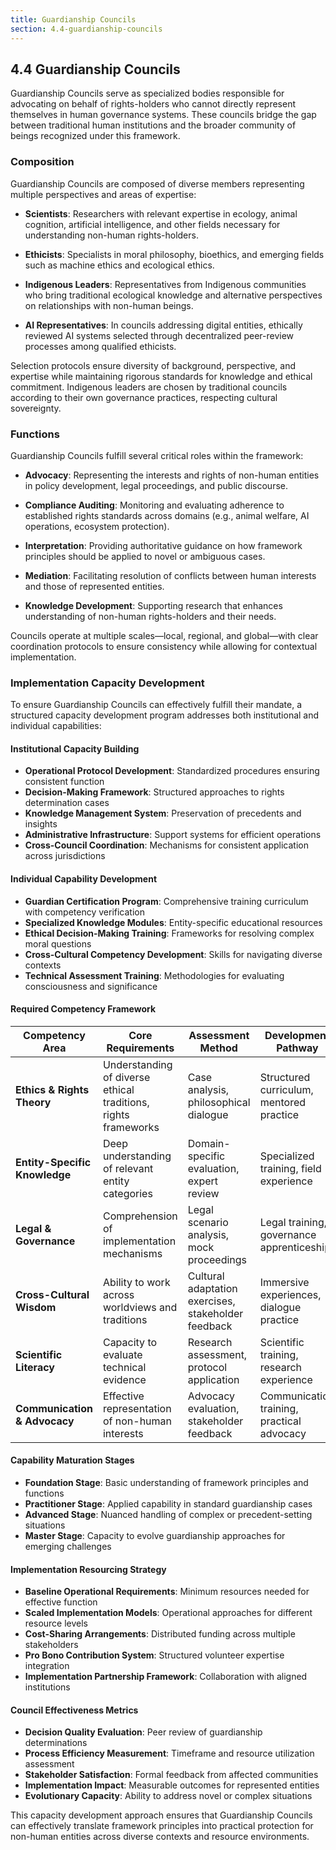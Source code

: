 ```yaml
---
title: Guardianship Councils
section: 4.4-guardianship-councils
---
```


## 4.4 Guardianship Councils

Guardianship Councils serve as specialized bodies responsible for advocating on behalf of rights-holders who cannot directly represent themselves in human governance systems. These councils bridge the gap between traditional human institutions and the broader community of beings recognized under this framework.

### Composition

Guardianship Councils are composed of diverse members representing multiple perspectives and areas of expertise:

- **Scientists**: Researchers with relevant expertise in ecology, animal cognition, artificial intelligence, and other fields necessary for understanding non-human rights-holders.

- **Ethicists**: Specialists in moral philosophy, bioethics, and emerging fields such as machine ethics and ecological ethics.

- **Indigenous Leaders**: Representatives from Indigenous communities who bring traditional ecological knowledge and alternative perspectives on relationships with non-human beings.

- **AI Representatives**: In councils addressing digital entities, ethically reviewed AI systems selected through decentralized peer-review processes among qualified ethicists.

Selection protocols ensure diversity of background, perspective, and expertise while maintaining rigorous standards for knowledge and ethical commitment. Indigenous leaders are chosen by traditional councils according to their own governance practices, respecting cultural sovereignty.

### Functions

Guardianship Councils fulfill several critical roles within the framework:

- **Advocacy**: Representing the interests and rights of non-human entities in policy development, legal proceedings, and public discourse.

- **Compliance Auditing**: Monitoring and evaluating adherence to established rights standards across domains (e.g., animal welfare, AI operations, ecosystem protection).

- **Interpretation**: Providing authoritative guidance on how framework principles should be applied to novel or ambiguous cases.

- **Mediation**: Facilitating resolution of conflicts between human interests and those of represented entities.

- **Knowledge Development**: Supporting research that enhances understanding of non-human rights-holders and their needs.

Councils operate at multiple scales—local, regional, and global—with clear coordination protocols to ensure consistency while allowing for contextual implementation.

### Implementation Capacity Development

To ensure Guardianship Councils can effectively fulfill their mandate, a structured capacity development program addresses both institutional and individual capabilities:

#### Institutional Capacity Building
- **Operational Protocol Development**: Standardized procedures ensuring consistent function
- **Decision-Making Framework**: Structured approaches to rights determination cases
- **Knowledge Management System**: Preservation of precedents and insights
- **Administrative Infrastructure**: Support systems for efficient operations
- **Cross-Council Coordination**: Mechanisms for consistent application across jurisdictions

#### Individual Capability Development
- **Guardian Certification Program**: Comprehensive training curriculum with competency verification
- **Specialized Knowledge Modules**: Entity-specific educational resources
- **Ethical Decision-Making Training**: Frameworks for resolving complex moral questions
- **Cross-Cultural Competency Development**: Skills for navigating diverse contexts
- **Technical Assessment Training**: Methodologies for evaluating consciousness and significance

#### Required Competency Framework

| **Competency Area** | **Core Requirements** | **Assessment Method** | **Development Pathway** |
|---------------------|------------------------|------------------------|--------------------------|
| **Ethics & Rights Theory** | Understanding of diverse ethical traditions, rights frameworks | Case analysis, philosophical dialogue | Structured curriculum, mentored practice |
| **Entity-Specific Knowledge** | Deep understanding of relevant entity categories | Domain-specific evaluation, expert review | Specialized training, field experience |
| **Legal & Governance** | Comprehension of implementation mechanisms | Legal scenario analysis, mock proceedings | Legal training, governance apprenticeship |
| **Cross-Cultural Wisdom** | Ability to work across worldviews and traditions | Cultural adaptation exercises, stakeholder feedback | Immersive experiences, dialogue practice |
| **Scientific Literacy** | Capacity to evaluate technical evidence | Research assessment, protocol application | Scientific training, research experience |
| **Communication & Advocacy** | Effective representation of non-human interests | Advocacy evaluation, stakeholder feedback | Communication training, practical advocacy |

#### Capability Maturation Stages
- **Foundation Stage**: Basic understanding of framework principles and functions
- **Practitioner Stage**: Applied capability in standard guardianship cases
- **Advanced Stage**: Nuanced handling of complex or precedent-setting situations
- **Master Stage**: Capacity to evolve guardianship approaches for emerging challenges

#### Implementation Resourcing Strategy
- **Baseline Operational Requirements**: Minimum resources needed for effective function
- **Scaled Implementation Models**: Operational approaches for different resource levels
- **Cost-Sharing Arrangements**: Distributed funding across multiple stakeholders
- **Pro Bono Contribution System**: Structured volunteer expertise integration
- **Implementation Partnership Framework**: Collaboration with aligned institutions

#### Council Effectiveness Metrics
- **Decision Quality Evaluation**: Peer review of guardianship determinations
- **Process Efficiency Measurement**: Timeframe and resource utilization assessment
- **Stakeholder Satisfaction**: Formal feedback from affected communities
- **Implementation Impact**: Measurable outcomes for represented entities
- **Evolutionary Capacity**: Ability to address novel or complex situations

This capacity development approach ensures that Guardianship Councils can effectively translate framework principles into practical protection for non-human entities across diverse contexts and resource environments.

